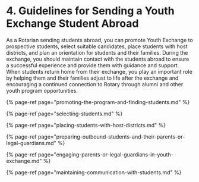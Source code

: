 # 4. Guidelines for Sending a Youth Exchange Student Abroad

As a Rotarian sending students abroad, you can promote Youth Exchange to prospective students, select suitable candidates, place students with host districts, and plan an orientation for students and their families. During the exchange, you should maintain contact with the students abroad to ensure a successful experience and provide them with guidance and support. When students return home from their exchange, you play an important role by helping them and their families adjust to life after the exchange and encouraging a continued connection to Rotary through alumni and other youth program opportunities.

{% page-ref page="promoting-the-program-and-finding-students.md" %}

{% page-ref page="selecting-students.md" %}

{% page-ref page="placing-students-with-host-districts.md" %}

{% page-ref page="preparing-outbound-students-and-their-parents-or-legal-guardians.md" %}

{% page-ref page="engaging-parents-or-legal-guardians-in-youth-exchange.md" %}

{% page-ref page="maintaining-communication-with-students.md" %}

